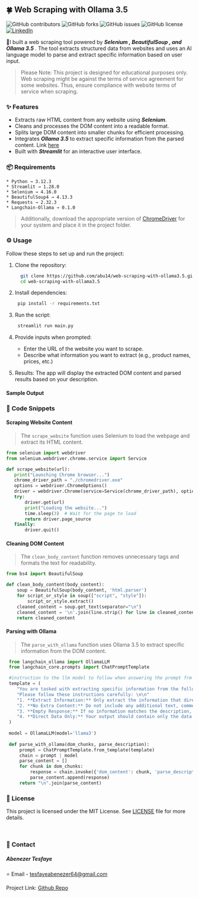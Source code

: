 ## 🍀 **Web Scraping with Ollama 3.5**

![GitHub contributors](https://img.shields.io/github/contributors/abu14/web-scraping-with-ollama3.5)
![GitHub forks](https://img.shields.io/github/forks/abu14/web-scraping-with-ollama3.5)
![GitHub issues](https://img.shields.io/github/issues/abu14/web-scraping-with-ollama3.5)
![GitHub license](https://img.shields.io/github/license/abu14/web-scraping-with-ollama3.5)
[![LinkedIn](https://img.shields.io/badge/LinkedIn-Connect-blue)](https://www.linkedin.com/in/abenezer-tesfaye-191579214/)

🌟I built a web scraping tool powered by ***Selenium , BeautifulSoup , and Ollama 3.5*** . The tool extracts structured data from websites and uses an AI language model to parse and extract specific information based on user input.

> Please Note: This project is designed for educational purposes only. Web scraping might be against the terms of service agreement for some websites. Thus, ensure compliance with website terms of service when scraping.

### ✨ **Features**
  * Extracts raw HTML content from any website using ***Selenium***.
  * Cleans and processes the DOM content into a readable format.
  * Splits large DOM content into smaller chunks for efficient processing.
  * Integrates ***Ollama 3.5*** to extract specific information from the parsed content. Link [here](https://ollama.com/)
  * Built with ***Streamlit*** for an interactive user interface.


### 📦 **Requirements**
  ```
  * Python → 3.12.3
  * Streamlit → 1.28.0
  * Selenium → 4.16.0
  * BeautifulSoup4 → 4.13.3
  * Requests → 2.32.3
  * Langchain-Ollama → 0.1.0
  ```

> Additionally, download the appropriate version of [ChromeDriver](https://sites.google.com/chromium.org/driver/?spm=a2ty_o01.29997173.0.0.27d85171qiSiOl) for your system and place it in the project folder.

### ⚙️ **Usage**
Follow these steps to set up and run the project:

1. Clone the repository:
    ```bash
      git clone https://github.com/abu14/web-scraping-with-ollama3.5.git
      cd web-scraping-with-ollama3.5
    ```

2. Install dependencies:
   ```bash
    pip install -r requirements.txt
   ```
3. Run the script:
   ```bash
    streamlit run main.py
   ```
4. Provide inputs when prompted:

    * Enter the URL of the website you want to scrape.
    * Describe what information you want to extract (e.g., product names, prices, etc.)
  
5. Results:
The app will display the extracted DOM content and parsed results based on your description.

#### **Sample Output**


### 🔧 **Code Snippets**

#### **Scraping Website Content**
> The ```scrape_website``` function uses Selenium to load the webpage and extract its HTML content.
  ```python
 from selenium import webdriver
 from selenium.webdriver.chrome.service import Service
 
 def scrape_website(url):
     print("Launching Chrome browser...")
     chrome_driver_path = "./chromedriver.exe"
     options = webdriver.ChromeOptions()
     driver = webdriver.Chrome(service=Service(chrome_driver_path), options=options)
     try:
         driver.get(url)
         print("Loading the website...")
         time.sleep(3)  # Wait for the page to load
         return driver.page_source
     finally:
         driver.quit()
   ```


#### **Cleaning DOM Content**
> The ```clean_body_content``` function removes unnecessary tags and formats the text for readability.

  ```python
  from bs4 import BeautifulSoup
  
  def clean_body_content(body_content):
      soup = BeautifulSoup(body_content, 'html.parser')
      for script_or_style in soup(["script", "style"]):
          script_or_style.extract()
      cleaned_content = soup.get_text(separator="\n")
      cleaned_content = '\n'.join(line.strip() for line in cleaned_content.splitlines() if line.strip())
      return cleaned_content
   ```

#### **Parsing with Ollama**
> The ```parse_with_ollama``` function uses Ollama 3.5 to extract specific information from the DOM content.

```python
 from langchain_ollama import OllamaLLM
 from langchain_core.prompts import ChatPromptTemplate

 #instruction to the llm model to follow when answering the prompt frm user
 template = (
    "You are tasked with extracting specific information from the following text content: {dom_content}. "
    "Please follow these instructions carefully: \n\n"
    "1. **Extract Information:** Only extract the information that directly matches the provided description: {parse_description}. "
    "2. **No Extra Content:** Do not include any additional text, comments, or explanations in your response. "
    "3. **Empty Response:** If no information matches the description, return an empty string ('')."
    "4. **Direct Data Only:** Your output should contain only the data that is explicitly requested, with no other text."
 )
 
 model = OllamaLLM(model='llama3')
 
 def parse_with_ollama(dom_chunks, parse_description):
     prompt = ChatPromptTemplate.from_template(template)
     chain = prompt | model
     parse_content = []
     for chunk in dom_chunks:
         response = chain.invoke({'dom_content': chunk, 'parse_description': parse_description})
         parse_content.append(response)
     return "\n".join(parse_content)

```



### 📝 **License**

This project is licensed under the MIT License.  See [LICENSE](./LICENSE) file for more details.
  
<br>

<!-- CONTACT -->
### 💬 **Contact**

##### Abenezer Tesfaye

⭐️ Email - tesfayeabenezer64@gmail.com
 
Project Link: [Github Repo](https://github.com/abu14/web-scraping-with-ollama3.5)
